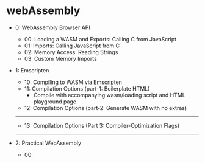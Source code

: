 # webAssembly

* 0: WebAssembly Browser API
    * 00: Loading a WASM and Exports: Calling C from JavaScript
    * 01: Imports: Calling JavaScript from C
    * 02: Memory Access: Reading Strings
    * 03: Custom Memory Imports
    

* 1: Emscripten
    * 10: Compiling to WASM via Emscripten
    * 11: Compilation Options (part-1: Boilerplate HTML)
        * Compile with accompanying wasm/loading script and HTML playground page
    * 12: Compilation Options (part-2: Generate WASM with no extras)
    
    ******************************************
    * 13: Compilation Options (Part 3: Compiler-Optimization Flags)
    ******************************************

* 2: Practical WebAssembly
    * 00: 